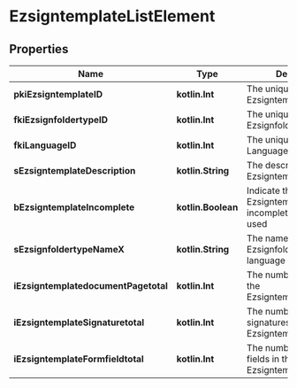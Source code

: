 
# EzsigntemplateListElement

## Properties
Name | Type | Description | Notes
------------ | ------------- | ------------- | -------------
**pkiEzsigntemplateID** | **kotlin.Int** | The unique ID of the Ezsigntemplate | 
**fkiEzsignfoldertypeID** | **kotlin.Int** | The unique ID of the Ezsignfoldertype. | 
**fkiLanguageID** | **kotlin.Int** | The unique ID of the Language.  Valid values:  |Value|Description| |-|-| |1|French| |2|English| | 
**sEzsigntemplateDescription** | **kotlin.String** | The description of the Ezsigntemplate | 
**bEzsigntemplateIncomplete** | **kotlin.Boolean** | Indicate the Ezsigntemplate is incomplete and cannot be used | 
**sEzsignfoldertypeNameX** | **kotlin.String** | The name of the Ezsignfoldertype in the language of the requester | 
**iEzsigntemplatedocumentPagetotal** | **kotlin.Int** | The number of pages in the Ezsigntemplatedocument. |  [optional]
**iEzsigntemplateSignaturetotal** | **kotlin.Int** | The number of total signatures in the Ezsigntemplate. |  [optional]
**iEzsigntemplateFormfieldtotal** | **kotlin.Int** | The number of total form fields in the Ezsigntemplate. |  [optional]



